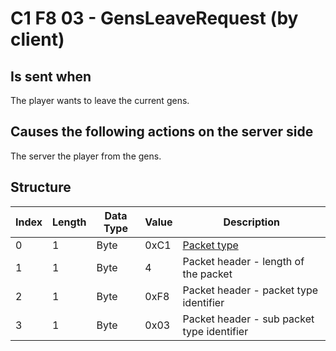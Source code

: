 # C1 F8 03 - GensLeaveRequest (by client)

## Is sent when

The player wants to leave the current gens.

## Causes the following actions on the server side

The server the player from the gens.

## Structure

| Index | Length | Data Type | Value | Description |
|-------|--------|-----------|-------|-------------|
| 0 | 1 |   Byte   | 0xC1  | [Packet type](PacketTypes.md) |
| 1 | 1 |    Byte   |   4   | Packet header - length of the packet |
| 2 | 1 |    Byte   | 0xF8  | Packet header - packet type identifier |
| 3 | 1 |    Byte   | 0x03  | Packet header - sub packet type identifier |
